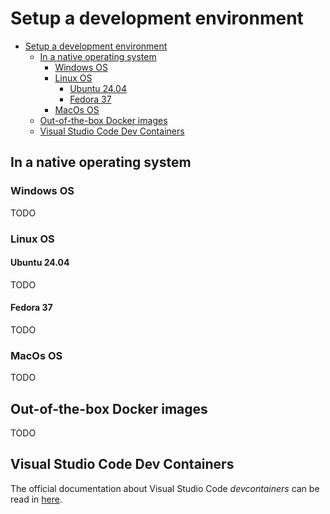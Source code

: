 # Setup a development environment

- [Setup a development environment](#setup-a-development-environment)
  - [In a native operating system](#in-a-native-operating-system)
    - [Windows OS](#windows-os)
    - [Linux OS](#linux-os)
      - [Ubuntu 24.04](#ubuntu-2404)
      - [Fedora 37](#fedora-37)
    - [MacOs OS](#macos-os)
  - [Out-of-the-box Docker images](#out-of-the-box-docker-images)
  - [Visual Studio Code Dev Containers](#visual-studio-code-dev-containers)

## In a native operating system

### Windows OS

TODO

### Linux OS

#### Ubuntu 24.04

TODO

#### Fedora 37

TODO

### MacOs OS

TODO

## Out-of-the-box Docker images

TODO

## Visual Studio Code Dev Containers

The official documentation about Visual Studio Code *devcontainers* can be read in [here](https://code.visualstudio.com/docs/devcontainers/containers).
